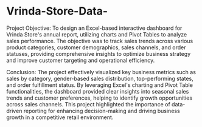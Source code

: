 # Vrinda-Store-Data-

Project Objective:
To design an Excel-based interactive dashboard for Vrinda Store's annual report, utilizing charts and Pivot Tables to analyze sales performance. The objective was to track sales trends across various product categories, customer demographics, sales channels, and order statuses, providing comprehensive insights to optimize business strategy and improve customer targeting and operational efficiency.

Conclusion:
The project effectively visualized key business metrics such as sales by category, gender-based sales distribution, top-performing states, and order fulfillment status. By leveraging Excel's charting and Pivot Table functionalities, the dashboard provided clear insights into seasonal sales trends and customer preferences, helping to identify growth opportunities across sales channels. This project highlighted the importance of data-driven reporting for enhancing decision-making and driving business growth in a competitive retail environment.
